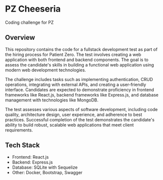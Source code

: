 # PZ Cheeseria

Coding challenge for PZ

## Overview

This repository contains the code for a fullstack development test as part of the hiring process for Patient Zero. The test involves creating a web application with both frontend and backend components. The goal is to assess the candidate's skills in building a functional web application using modern web development technologies.

The challenge includes tasks such as implementing authentication, CRUD operations, integrating with external APIs, and creating a user-friendly interface. Candidates are expected to demonstrate proficiency in frontend frameworks like React.js, backend frameworks like Express.js, and database management with technologies like MongoDB.

The test assesses various aspects of software development, including code quality, architecture design, user experience, and adherence to best practices. Successful completion of the test demonstrates the candidate's ability to build robust, scalable web applications that meet client requirements.

## Tech Stack

-   Frontend: React.js
-   Backend: Express.js
-   Database: SQLite with Sequelize
-   Other: Docker, Bootstrap, Swagger
